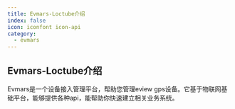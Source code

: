 ```yaml
---
title: Evmars-Loctube介绍
index: false
icon: iconfont icon-api
category:
  - evmars
---
```


## Evmars-Loctube介绍

Evmars是一个设备接入管理平台，帮助您管理eview gps设备。它基于物联网基础平台，能够提供各种api，能帮助你快速建立相关业务系统。